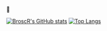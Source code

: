 👋

[![BroscR's GitHub stats](https://github-readme-stats.vercel.app/api?username=broscr&count_private=true&theme=radical&include_all_commits=true&show_owner=true&line_height=20)](https://github.com/broscr?tab=repositories) [![Top Langs](https://github-readme-stats.vercel.app/api/top-langs/?username=broscr&layout=compact&count_private=true&theme=radical&include_all_commits=true&show_owner=true)](https://github.com/broscr)

